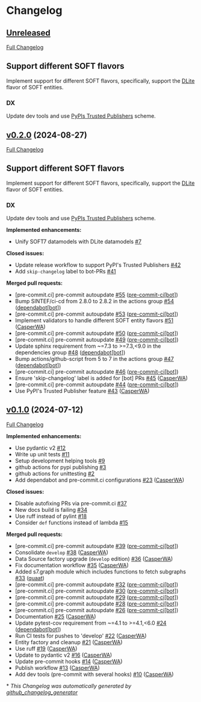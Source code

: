 # Changelog

## [Unreleased](https://github.com/SINTEF/soft7/tree/HEAD)

[Full Changelog](https://github.com/SINTEF/soft7/compare/v0.2.0...HEAD)

## Support different SOFT flavors

Implement support for different SOFT flavors, specifically, support the [DLite](https://github.com/SINTEF/dlite) flavor of SOFT entities.

### DX

Update dev tools and use [PyPIs Trusted Publishers](https://docs.pypi.org/trusted-publishers/) scheme.

## [v0.2.0](https://github.com/SINTEF/soft7/tree/v0.2.0) (2024-08-27)

[Full Changelog](https://github.com/SINTEF/soft7/compare/v0.1.0...v0.2.0)

## Support different SOFT flavors

Implement support for different SOFT flavors, specifically, support the [DLite](https://github.com/SINTEF/dlite) flavor of SOFT entities.

### DX

Update dev tools and use [PyPIs Trusted Publishers](https://docs.pypi.org/trusted-publishers/) scheme.

**Implemented enhancements:**

- Unify SOFT7 datamodels with DLite datamodels [\#7](https://github.com/SINTEF/soft7/issues/7)

**Closed issues:**

- Update release workflow to support PyPI's Trusted Publishers [\#42](https://github.com/SINTEF/soft7/issues/42)
- Add `skip-changelog` label to bot-PRs [\#41](https://github.com/SINTEF/soft7/issues/41)

**Merged pull requests:**

- \[pre-commit.ci\] pre-commit autoupdate [\#55](https://github.com/SINTEF/soft7/pull/55) ([pre-commit-ci[bot]](https://github.com/apps/pre-commit-ci))
- Bump SINTEF/ci-cd from 2.8.0 to 2.8.2 in the actions group [\#54](https://github.com/SINTEF/soft7/pull/54) ([dependabot[bot]](https://github.com/apps/dependabot))
- \[pre-commit.ci\] pre-commit autoupdate [\#53](https://github.com/SINTEF/soft7/pull/53) ([pre-commit-ci[bot]](https://github.com/apps/pre-commit-ci))
- Implement validators to handle different SOFT entity flavors [\#51](https://github.com/SINTEF/soft7/pull/51) ([CasperWA](https://github.com/CasperWA))
- \[pre-commit.ci\] pre-commit autoupdate [\#50](https://github.com/SINTEF/soft7/pull/50) ([pre-commit-ci[bot]](https://github.com/apps/pre-commit-ci))
- \[pre-commit.ci\] pre-commit autoupdate [\#49](https://github.com/SINTEF/soft7/pull/49) ([pre-commit-ci[bot]](https://github.com/apps/pre-commit-ci))
- Update sphinx requirement from ~=7.3 to \>=7.3,\<9.0 in the dependencies group [\#48](https://github.com/SINTEF/soft7/pull/48) ([dependabot[bot]](https://github.com/apps/dependabot))
- Bump actions/github-script from 5 to 7 in the actions group [\#47](https://github.com/SINTEF/soft7/pull/47) ([dependabot[bot]](https://github.com/apps/dependabot))
- \[pre-commit.ci\] pre-commit autoupdate [\#46](https://github.com/SINTEF/soft7/pull/46) ([pre-commit-ci[bot]](https://github.com/apps/pre-commit-ci))
- Ensure 'skip-changelog' label is added for \[bot\] PRs [\#45](https://github.com/SINTEF/soft7/pull/45) ([CasperWA](https://github.com/CasperWA))
- \[pre-commit.ci\] pre-commit autoupdate [\#44](https://github.com/SINTEF/soft7/pull/44) ([pre-commit-ci[bot]](https://github.com/apps/pre-commit-ci))
- Use PyPI's Trusted Publisher feature [\#43](https://github.com/SINTEF/soft7/pull/43) ([CasperWA](https://github.com/CasperWA))

## [v0.1.0](https://github.com/SINTEF/soft7/tree/v0.1.0) (2024-07-12)

[Full Changelog](https://github.com/SINTEF/soft7/compare/2ffa953762f8a6a2766ffb7946afadadbb0a687b...v0.1.0)

**Implemented enhancements:**

- Use pydantic v2 [\#12](https://github.com/SINTEF/soft7/issues/12)
- Write up unit tests [\#11](https://github.com/SINTEF/soft7/issues/11)
- Setup development helping tools [\#9](https://github.com/SINTEF/soft7/issues/9)
- github actions for pypi publishing [\#3](https://github.com/SINTEF/soft7/issues/3)
- github actions for unittesting [\#2](https://github.com/SINTEF/soft7/issues/2)
- Add dependabot and pre-commit.ci configurations [\#23](https://github.com/SINTEF/soft7/pull/23) ([CasperWA](https://github.com/CasperWA))

**Closed issues:**

- Disable autofixing PRs via pre-commit.ci [\#37](https://github.com/SINTEF/soft7/issues/37)
- New docs build is failing [\#34](https://github.com/SINTEF/soft7/issues/34)
- Use ruff instead of pylint [\#18](https://github.com/SINTEF/soft7/issues/18)
- Consider `def` functions instead of lambda [\#15](https://github.com/SINTEF/soft7/issues/15)

**Merged pull requests:**

- \[pre-commit.ci\] pre-commit autoupdate [\#39](https://github.com/SINTEF/soft7/pull/39) ([pre-commit-ci[bot]](https://github.com/apps/pre-commit-ci))
- Consolidate `develop` [\#38](https://github.com/SINTEF/soft7/pull/38) ([CasperWA](https://github.com/CasperWA))
- Data Source factory upgrade \(`develop` edition\) [\#36](https://github.com/SINTEF/soft7/pull/36) ([CasperWA](https://github.com/CasperWA))
- Fix documentation workflow [\#35](https://github.com/SINTEF/soft7/pull/35) ([CasperWA](https://github.com/CasperWA))
- Added s7.graph module which includes functions to fetch subgraphs [\#33](https://github.com/SINTEF/soft7/pull/33) ([quaat](https://github.com/quaat))
- \[pre-commit.ci\] pre-commit autoupdate [\#32](https://github.com/SINTEF/soft7/pull/32) ([pre-commit-ci[bot]](https://github.com/apps/pre-commit-ci))
- \[pre-commit.ci\] pre-commit autoupdate [\#30](https://github.com/SINTEF/soft7/pull/30) ([pre-commit-ci[bot]](https://github.com/apps/pre-commit-ci))
- \[pre-commit.ci\] pre-commit autoupdate [\#29](https://github.com/SINTEF/soft7/pull/29) ([pre-commit-ci[bot]](https://github.com/apps/pre-commit-ci))
- \[pre-commit.ci\] pre-commit autoupdate [\#28](https://github.com/SINTEF/soft7/pull/28) ([pre-commit-ci[bot]](https://github.com/apps/pre-commit-ci))
- \[pre-commit.ci\] pre-commit autoupdate [\#26](https://github.com/SINTEF/soft7/pull/26) ([pre-commit-ci[bot]](https://github.com/apps/pre-commit-ci))
- Documentation [\#25](https://github.com/SINTEF/soft7/pull/25) ([CasperWA](https://github.com/CasperWA))
- Update pytest-cov requirement from ~=4.1 to \>=4.1,\<6.0 [\#24](https://github.com/SINTEF/soft7/pull/24) ([dependabot[bot]](https://github.com/apps/dependabot))
- Run CI tests for pushes to 'develop' [\#22](https://github.com/SINTEF/soft7/pull/22) ([CasperWA](https://github.com/CasperWA))
- Entity factory and cleanup [\#21](https://github.com/SINTEF/soft7/pull/21) ([CasperWA](https://github.com/CasperWA))
- Use ruff [\#19](https://github.com/SINTEF/soft7/pull/19) ([CasperWA](https://github.com/CasperWA))
- Update to pydantic v2 [\#16](https://github.com/SINTEF/soft7/pull/16) ([CasperWA](https://github.com/CasperWA))
- Update pre-commit hooks [\#14](https://github.com/SINTEF/soft7/pull/14) ([CasperWA](https://github.com/CasperWA))
- Publish workflow [\#13](https://github.com/SINTEF/soft7/pull/13) ([CasperWA](https://github.com/CasperWA))
- Add dev tools \(pre-commit with several hooks\) [\#10](https://github.com/SINTEF/soft7/pull/10) ([CasperWA](https://github.com/CasperWA))



\* *This Changelog was automatically generated by [github_changelog_generator](https://github.com/github-changelog-generator/github-changelog-generator)*
